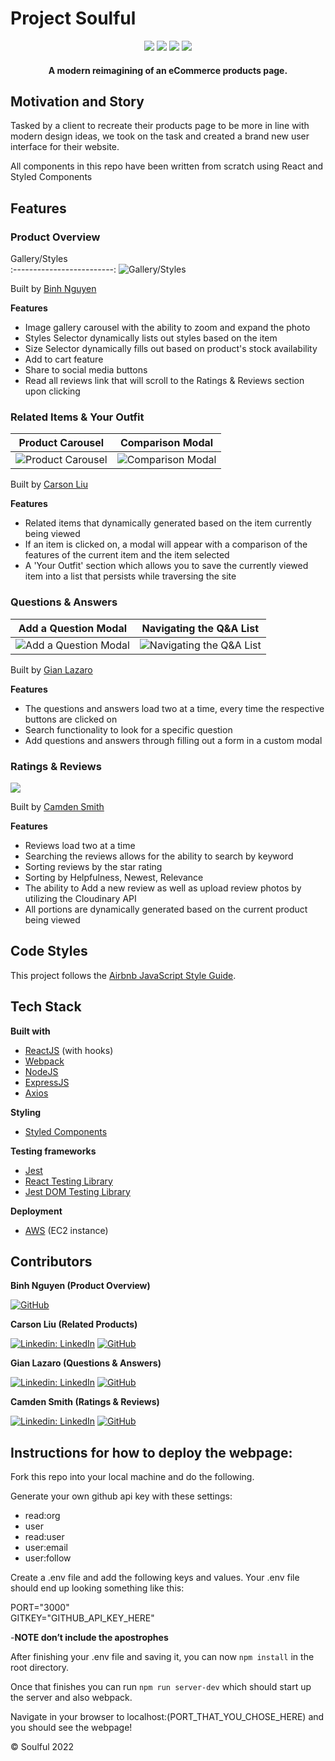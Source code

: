 # Project Soulful

<div align="center" width="100%">
  <img src="https://img.shields.io/badge/react-%2320232a.svg?style=for-the-badge&logo=react&logoColor=%2361DAFB" />
  <img src="https://img.shields.io/badge/node.js-6DA55F?style=for-the-badge&logo=node.js&logoColor=white" />
  <img src="https://img.shields.io/badge/express.js-%23404d59.svg?style=for-the-badge&logo=express&logoColor=%2361DAFB" />
  <img src="https://img.shields.io/badge/AWS-%23FF9900.svg?style=for-the-badge&logo=amazon-aws&logoColor=white" />
</div>

<h4 align="center">A modern reimagining of an eCommerce products page.</h4>

## Motivation and Story
Tasked by a client to recreate their products page to be more in line with modern design ideas, we took on the task and created a brand new user interface for their website. 

All components in this repo have been written from scratch using React and Styled Components

## Features

### Product Overview
Gallery/Styles             
:-------------------------:
![Gallery/Styles ](https://i.imgur.com/aOPcmrR.gif)


Built by <a href=https://github.com/kbinhnguyen>Binh Nguyen</a>

<b>Features</b>
- Image gallery carousel with the ability to zoom and expand the photo
- Styles Selector dynamically lists out styles based on the item
- Size Selector dynamically fills out based on product's stock availability
- Add to cart feature
- Share to social media buttons
- Read all reviews link that will scroll to the Ratings & Reviews section upon clicking

### Related Items & Your Outfit
Product Carousel             |  Comparison Modal
:-------------------------:|:-------------------------:
![Product Carousel](https://imgur.com/21eqoHv.gif)  |  ![Comparison Modal](https://imgur.com/2TfXtaj.gif)

Built by <a href=https://github.com/carsonliu1>Carson Liu</a>

<b>Features</b>

- Related items that dynamically generated based on the item currently being viewed
- If an item is clicked on, a modal will appear with a comparison of the features of the current item and the item selected
- A 'Your Outfit' section which allows you to save the currently viewed item into a list that persists while traversing the site

### Questions & Answers
Add a Question Modal     |  Navigating the Q&A List
:-------------------------:|:-------------------------:
![Add a Question Modal](https://i.imgur.com/HDuJyeM.gif)  |  ![Navigating the Q&A List](https://i.imgur.com/jj7BpZ2.gif)

Built by <a href=https://github.com/gianlazaro>Gian Lazaro</a>

<b>Features</b>
- The questions and answers load two at a time, every time the respective buttons are clicked on
- Search functionality to look for a specific question
- Add questions and answers through filling out a form in a custom modal

### Ratings & Reviews
<img src="https://imgur.com/i0XpPIF.gif" />

Built by <a href=https://github.com/CamdenSmithh>Camden Smith</a>
  
<b>Features</b>
- Reviews load two at a time
- Searching the reviews allows for the ability to search by keyword
- Sorting reviews by the star rating
- Sorting by Helpfulness, Newest, Relevance
- The ability to Add a new review as well as upload review photos by utilizing the Cloudinary API
- All portions are dynamically generated based on the current product being viewed

## Code Styles
This project follows the [Airbnb JavaScript Style Guide](https://github.com/airbnb/javascript).

## Tech Stack
**Built with**
- [ReactJS](https://reactjs.org/) (with hooks)
- [Webpack](https://webpack.js.org/)
- [NodeJS](https://nodejs.org/en/)
- [ExpressJS](https://expressjs.com/)
- [Axios](https://axios-http.com/)

**Styling**
- [Styled Components](https://styled-components.com/)

**Testing frameworks**
- [Jest](https://jestjs.io/docs/getting-started)
- [React Testing Library](https://testing-library.com/docs/react-testing-library/intro/)
- [Jest DOM Testing Library](https://github.com/testing-library/jest-dom)

**Deployment**
- [AWS](https://aws.amazon.com/) (EC2 instance)
## Contributors
**Binh Nguyen (Product Overview)**

[![GitHub](https://img.shields.io/badge/github-%23121011.svg?style=for-the-badge&logo=github&logoColor=white&link=https://github.com/cariboukim)](https://github.com/kbinhnguyen) 

**Carson Liu (Related Products)**

[![Linkedin: LinkedIn](https://img.shields.io/badge/linkedin-%230077B5.svg?style=for-the-badge&logo=linkedin&logoColor=white&link=https://www.linkedin.com/in/caleb-kim0510/)](https://www.linkedin.com/in/jianquan-carson-liu/)
[![GitHub](https://img.shields.io/badge/github-%23121011.svg?style=for-the-badge&logo=github&logoColor=white&link=https://github.com/cariboukim)](https://github.com/carsonliu1) 

**Gian Lazaro (Questions & Answers)**

[![Linkedin: LinkedIn](https://img.shields.io/badge/linkedin-%230077B5.svg?style=for-the-badge&logo=linkedin&logoColor=white&link=https://www.linkedin.com/in/caleb-kim0510/)](https://www.linkedin.com/in/gianlazaro/)
[![GitHub](https://img.shields.io/badge/github-%23121011.svg?style=for-the-badge&logo=github&logoColor=white&link=https://github.com/gianlazaro)](https://github.com/gianlazaro) 

**Camden Smith (Ratings & Reviews)**

[![Linkedin: LinkedIn](https://img.shields.io/badge/linkedin-%230077B5.svg?style=for-the-badge&logo=linkedin&logoColor=white&link=https://www.linkedin.com/in/caleb-kim0510/)](https://www.linkedin.com/in/camdensmithh/)
[![GitHub](https://img.shields.io/badge/github-%23121011.svg?style=for-the-badge&logo=github&logoColor=white&link=https://github.com/cariboukim)](https://github.com/CamdenSmithh) 

## Instructions for how to deploy the webpage:

Fork this repo into your local machine and do the following.
  
Generate your own github api key with these settings:  
- read:org  
- user  
- read:user  
- user:email  
- user:follow  

Create a .env file and add the following keys and values. Your .env file should end up looking something like this:  
  
PORT="3000"  
GITKEY="GITHUB_API_KEY_HERE"  

-<b>NOTE don’t include the apostrophes</b>

After finishing your .env file and saving it, you can now ```npm install``` in the root directory.

Once that finishes you can run ```npm run server-dev``` which should start up the server and also webpack.   
  
Navigate in your browser to localhost:(PORT_THAT_YOU_CHOSE_HERE) and you should see the webpage! 
  
© Soulful 2022  
